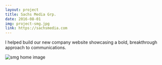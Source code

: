 ```yaml
---
layout: project
title: Sachs Media Grp.
date: 2016-08-01
img: project-smg.jpg
link: https://sachsmedia.com
---
```


I helped build our new company website showcasing a bold, breakthrough approach to communications.

![smg home image](/assets/project-smg-home.png)
